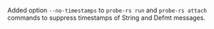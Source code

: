 Added option `--no-timestamps` to `probe-rs run` and `probe-rs attach` commands to suppress timestamps of String and Defmt messages.